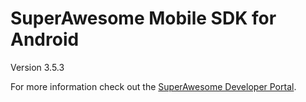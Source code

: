 SuperAwesome Mobile SDK for Android
===================================

Version 3.5.3

For more information check out the [SuperAwesome Developer Portal](http://developers.superawesome.tv/docs/androidsdk).
